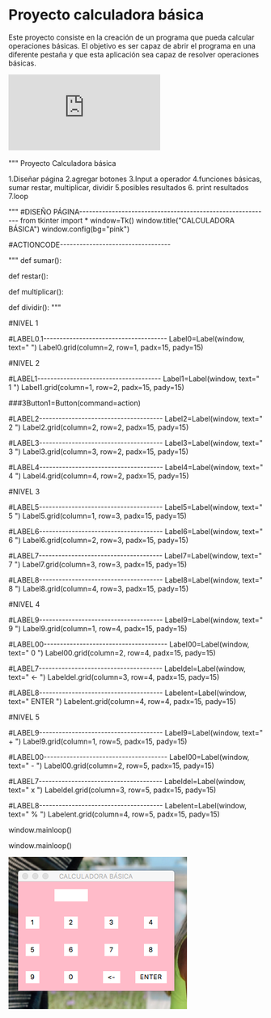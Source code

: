 # Proyecto calculadora básica


Este proyecto consiste en la creación de un programa que pueda calcular operaciones básicas. El objetivo es ser capaz de abrir el programa en una diferente pestaña
y que esta aplicación sea capaz de resolver operaciones básicas.

![Aquí la descripción de la imagen por si no carga](https://github.com/ximenagomeez/Proyecto/blob/main/New%20Note%2017.08.2021%20rxkHs.pdf)

"""
Proyecto Calculadora básica

1.Diseñar página
2.agregar botones
3.Input a operador
4.funciones básicas, sumar restar, multiplicar, dividir
5.posibles resultados
6. print resultados
7.loop

"""
#DISEÑO PÁGINA-----------------------------------------------------------
from tkinter import *
window=Tk()
window.title("CALCULADORA BÁSICA")
window.config(bg="pink")

#ACTIONCODE----------------------------------

"""
def sumar():

def restar():

def multiplicar():

def dividir():
"""

#NIVEL 1

#LABEL0.1--------------------------------------
Label0=Label(window, text="              ")
Label0.grid(column=2, row=1, padx=15, pady=15)

#NIVEL 2

#LABEL1--------------------------------------
Label1=Label(window, text=" 1 ")
Label1.grid(column=1, row=2, padx=15, pady=15)


###3Button1=Button(command=action)

#LABEL2--------------------------------------
Label2=Label(window, text=" 2 ")
Label2.grid(column=2, row=2, padx=15, pady=15)


#LABEL3--------------------------------------
Label3=Label(window, text=" 3 ")
Label3.grid(column=3, row=2, padx=15, pady=15)


#LABEL4--------------------------------------
Label4=Label(window, text=" 4 ")
Label4.grid(column=4, row=2, padx=15, pady=15)


#NIVEL 3

#LABEL5--------------------------------------
Label5=Label(window, text=" 5 ")
Label5.grid(column=1, row=3, padx=15, pady=15)


#LABEL6--------------------------------------
Label6=Label(window, text=" 6 ")
Label6.grid(column=2, row=3, padx=15, pady=15)


#LABEL7--------------------------------------
Label7=Label(window, text=" 7 ")
Label7.grid(column=3, row=3, padx=15, pady=15)


#LABEL8--------------------------------------
Label8=Label(window, text=" 8 ")
Label8.grid(column=4, row=3, padx=15, pady=15)


#NIVEL 4

#LABEL9--------------------------------------
Label9=Label(window, text=" 9 ")
Label9.grid(column=1, row=4, padx=15, pady=15)


#LABEL00--------------------------------------
Label00=Label(window, text=" 0 ")
Label00.grid(column=2, row=4, padx=15, pady=15)


#LABEL7--------------------------------------
Labeldel=Label(window, text=" <- ")
Labeldel.grid(column=3, row=4, padx=15, pady=15)

#LABEL8--------------------------------------
Labelent=Label(window, text=" ENTER ")
Labelent.grid(column=4, row=4, padx=15, pady=15)

#NIVEL 5

#LABEL9--------------------------------------
Label9=Label(window, text=" + ")
Label9.grid(column=1, row=5, padx=15, pady=15)


#LABEL00--------------------------------------
Label00=Label(window, text=" - ")
Label00.grid(column=2, row=5, padx=15, pady=15)


#LABEL7--------------------------------------
Labeldel=Label(window, text=" x ")
Labeldel.grid(column=3, row=5, padx=15, pady=15)

#LABEL8--------------------------------------
Labelent=Label(window, text=" % ")
Labelent.grid(column=4, row=5, padx=15, pady=15)

window.mainloop()


window.mainloop()

![Preview of the proyect](https://github.com/ximenagomeez/Proyecto/blob/main/Captura%20de%20pantalla%202021-08-27%20a%20la(s)%2009.22.33.png)
